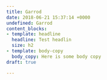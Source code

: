 ```yaml
---
title: Garrod
date: 2018-06-21 15:37:14 +0000
undefined: Garrod
content_blocks:
- template: headline
  headline: Test headlin
  size: h2
- template: body-copy
  body_copy: Here is some body copy
draft: true

---
```

